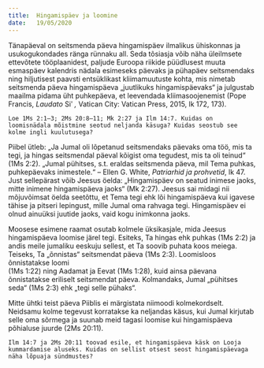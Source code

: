 ```yaml
---
title:  Hingamispäev ja loomine
date:   19/05/2020
---
```


Tänapäeval on seitsmenda päeva hingamispäev ilmalikus ühiskonnas ja usukogukondades ränga rünnaku all. Seda tõsiasja võib näha üleilmsete ettevõtete tööplaanidest, paljude Euroopa riikide püüdlusest muuta esmaspäev kalendris nädala esimeseks päevaks ja pühapäev seitsmendaks ning hiljutisest paavsti entsüklikast kliimamuutuste kohta, mis nimetab seitsmenda päeva hingamispäeva „juutlikuks hingamispäevaks“ ja julgustab maailma pidama üht puhkepäeva, et leevendada kliimasoojenemist (Pope Francis, _Laudato_ Siʹ _,_ Vatican City: Vatican Press, 2015, lk 172, 173).

`Loe 1Ms 2:1–3; 2Ms 20:8–11; Mk 2:27 ja Ilm 14:7. Kuidas on loomisnädala mõistmine seotud neljanda käsuga? Kuidas seostub see kolme ingli kuulutusega?`

Piibel ütleb: „Ja Jumal oli lõpetanud seitsmendaks päevaks oma töö, mis ta tegi, ja hingas seitsmendal päeval kõigist oma tegudest, mis ta oli teinud“ (1Ms 2:2). „Jumal pühitses, s.t. eraldas seitsmenda päeva, mil Tema puhkas, puhkepäevaks inimestele.“ – Ellen G. White, _Patriarhid ja prohvetid_, lk 47. Just sellepärast võib Jeesus öelda: „Hingamispäev on seatud inimese jaoks, mitte inimene hingamispäeva jaoks“ (Mk 2:27). Jeesus sai midagi nii mõjuvõimsat öelda seetõttu, et Tema tegi ehk lõi hingamispäeva kui igavese tähise ja pitseri lepingust, mille Jumal oma rahvaga tegi. Hingamispäev ei olnud ainuüksi juutide jaoks, vaid kogu inimkonna jaoks.

Moosese esimene raamat osutab kolmele üksikasjale, mida Jeesus hingamispäeva loomise järel tegi. Esiteks, Ta hingas ehk puhkas (1Ms 2:2) ja andis meile jumaliku eeskuju sellest, et Ta soovib puhata koos meiega. Teiseks, Ta „õnnistas“ seitsmendat päeva (1Ms 2:3). Loomisloos õnnistatakse loomi  
(1Ms 1:22) ning Aadamat ja Eevat (1Ms 1:28), kuid ainsa päevana õnnistatakse eriliselt seitsmendat päeva. Kolmandaks, Jumal „pühitses seda“ (1Ms 2:3) ehk „tegi selle pühaks“.

Mitte ühtki teist päeva Piiblis ei märgistata niimoodi kolmekordselt. Neidsamu kolme tegevust korratakse ka neljandas käsus, kui Jumal kirjutab selle oma sõrmega ja suunab meid tagasi loomise kui hingamispäeva põhialuse juurde (2Ms 20:11).

`Ilm 14:7 ja 2Ms 20:11 toovad esile, et hingamispäeva käsk on Looja kummardamise aluseks. Kuidas on sellist otsest seost hingamispäevaga näha lõpuaja sündmustes?`
